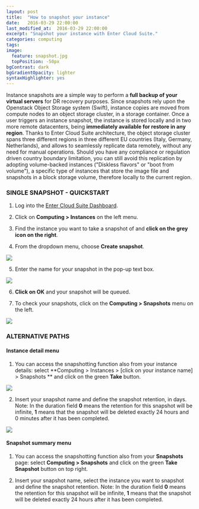 ```yaml
---
layout: post
title:  "How to snapshot your instance"
date:   2016-03-29 22:00:00
last_modified_at:  2016-03-29 22:00:00
excerpt: "Snapshot your instance with Enter Cloud Suite."
categories: computing
tags:
image:
  feature: snapshot.jpg
  topPosition: -50px
bgContrast: dark
bgGradientOpacity: lighter
syntaxHighlighter: yes
---
```

Instance snapshots are a simple way to perform a **full backup of your virtual servers** for DR recovery purposes. Since snapshots rely upon the Openstack Object Storage system (Swift), instance copies are moved from compute nodes to an object storage cluster, in a storage container.
Once a user triggers an instance snapshot, the instance is stored locally and in two more remote datacenters, being **immediately available for restore in any region**. Thanks to Enter Cloud Suite architecture, the object storage cluster spans three different regions in three different EU countries (Italy, Germany, Netherlands), and allows to seamlessly replicate data remotely, without any need for manual operations. 
Should you have any compliance or regulation driven country boundary limitation, you can still avoid this replication by adopting volume-backed instances ("Diskless flavors" or "boot from volume"), a specific type of instances that store the image file and snapshots in a block storage volume, therefore locally to the current region.

### SINGLE SNAPSHOT - QUICKSTART

1. Log into the <a href="https://dashboard.entercloudsuite.com" target="_blank">Enter Cloud Suite Dashboard</a>.

2. Click on **Computing > Instances** on the left menu.

3. Find the instance you want to take a snapshot of and **click on the grey icon on the right**.

4. From the dropdown menu, choose **Create snapshot**.
<img class="responsive-guide-img" src="{{ site.baseurl_posts_img }}ecs-computing-snapshot-01.png">

5. Enter the name for your snapshot in the pop-up text box.
<img class="responsive-guide-img" src="{{ site.baseurl_posts_img }}ecs-computing-snapshot-02.png">

6. **Click on OK** and your snapshot will be queued.

7. To check your snapshots, click on the **Computing > Snapshots** menu on the left.
<img class="responsive-guide-img" src="{{ site.baseurl_posts_img }}ecs-computing-snapshot-03.png">

### ALTERNATIVE PATHS

#### Instance detail menu

1. You can access the snapshotting function also from your instance details: select **Computing > Instances > [click on your instance name] > Snapshots ** and click on the green **Take** button.
<img class="responsive-guide-img" src="{{ site.baseurl_posts_img }}ecs-computing-snapshot-04.png">

2. Insert your snapshot name and define the snapshot retention, in days. Note: In the duration field **0** means the retention for this snapshot will be infinite, **1** means that the snapshot will be deleted exactly 24 hours and 0 minutes after it has been completed.
<img class="responsive-guide-img" src="{{ site.baseurl_posts_img }}ecs-computing-snapshot-05.png">

#### Snapshot summary menu

1. You can access the snapshotting function also from your **Snapshots** page: select **Computing > Snapshots** and click on the green **Take Snapshot** button on top right.

2. Insert your snapshot name, select the instance you want to snapshot and define the snapshot retention. Note: In the duration field **0** means the retention for this snapshot will be infinite, **1** means that the snapshot will be deleted exactly 24 hours after it has been completed.